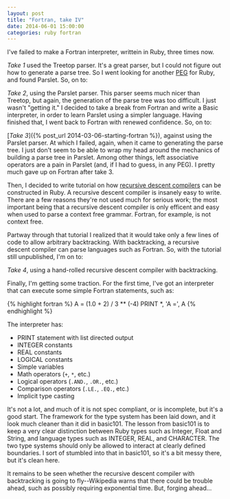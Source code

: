 ```yaml
---
layout: post
title: "Fortran, take IV"
date: 2014-06-01 15:00:00
categories: ruby fortran
---
```


I've failed to make a Fortran interpreter, writtein in Ruby, three
times now.

_Take 1_ used the Treetop parser.  It's a great parser, but I could
not figure out how to generate a parse tree.  So I went looking for
another [PEG](http://en.wikipedia.org/wiki/Parsing_expression_grammar)
for Ruby, and found Parslet.  So, on to:

_Take 2_, using the Parslet parser.  This parser seems much nicer than
Treetop, but again, the generation of the parse tree was too
difficult.  I just wasn't "getting it."  I decided to take a break
from Fortran and write a Basic interpreter, in order to learn Parslet
using a simpler language.  Having finished that, I went back to
Fortran with renewed confidence.  So, on to:

[_Take 3_]({% post_url 2014-03-06-starting-fortran %}), against using the Parslet parser.  At which I failed, again,
when it came to generating the parse tree.  I just don't seem to be
able to wrap my head around the mechanics of building a parse tree in
Parslet.  Among other things, left associative operators are a pain in
Parslet (and, if I had to guess, in any PEG).  I pretty much gave up
on Fortran after take 3.

Then, I decided to write tutorial on how [recursive descent
compilers](http://en.wikipedia.org/wiki/Recursive_descent_parser) can
be constructed in Ruby.  A recursive descent compiler is insanely easy
to write.  There are a few reasons they're not used much for serious
work; the most important being that a recursive descent compiler is
only efficent and easy when used to parse a context free grammar.
Fortran, for example, is not context free.

Partway through that tutorial I realized that it would take only a few
lines of code to allow arbitrary backtracking.  With backtracking, a
recursive descent compiler can parse languages such as Fortran.  So,
with the tutorial still unpublished, I'm on to:

_Take 4_, using a
hand-rolled recursive descent compiler with backtracking.

Finally, I'm getting some traction.  For the first time, I've got an
interpreter that can execute some simple Fortran statements, such as:

{% highlight fortran %}
      A = (1.0 + 2) / 3 ** (-4)
      PRINT *, 'A =', A
{% endhighlight %}


The interpreter has:

* PRINT statement with list directed output
* INTEGER constants
* REAL constants
* LOGICAL constants
* Simple variables
* Math operators (`+`, `*`, etc.)
* Logical operators (`.AND.`, `.OR.`, etc.)
* Comparison operators (`.LE.`, `.EQ.`, etc.)
* Implicit type casting

It's not a lot, and much of it is not spec compliant, or is
incomplete, but it's a good start.  The framework for the type system
has been laid down, and it look much cleaner than it did in basic101.
The lesson from basic101 is to keep a very clear distinction between
Ruby types such as Integer, Float and String, and language types such
as INTEGER, REAL, and CHARACTER.  The two type systems should only be
allowed to interact at clearly defined boundaries.  I sort of stumbled
into that in basic101, so it's a bit messy there, but it's clean here.

It remains to be seen whether the recursive descent compiler with
backtracking is going to fly--Wikipedia warns that there could be
trouble ahead, such as possibly requiring exponential time.  But,
forging ahead...
